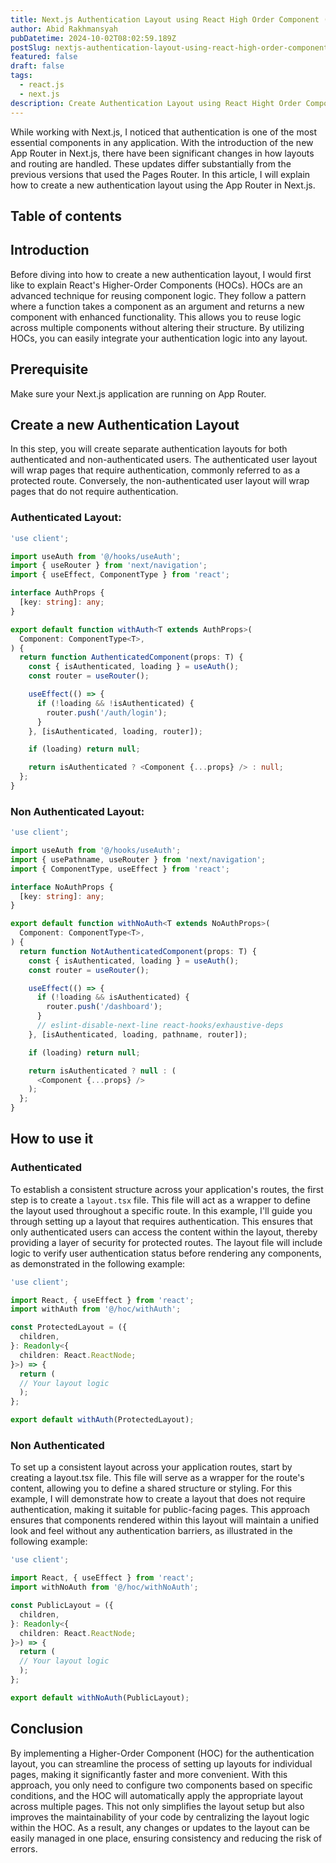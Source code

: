 ```yaml
---
title: Next.js Authentication Layout using React High Order Component (HOC)
author: Abid Rakhmansyah
pubDatetime: 2024-10-02T08:02:59.189Z
postSlug: nextjs-authentication-layout-using-react-high-order-component
featured: false
draft: false
tags:
  - react.js
  - next.js
description: Create Authentication Layout using React Hight Order Component (HOC)
---
```


While working with Next.js, I noticed that authentication is one of the most essential components in any application. With the introduction of the new App Router in Next.js, there have been significant changes in how layouts and routing are handled. These updates differ substantially from the previous versions that used the Pages Router. In this article, I will explain how to create a new authentication layout using the App Router in Next.js.

## Table of contents

## Introduction

Before diving into how to create a new authentication layout, I would first like to explain React's Higher-Order Components (HOCs). HOCs are an advanced technique for reusing component logic. They follow a pattern where a function takes a component as an argument and returns a new component with enhanced functionality. This allows you to reuse logic across multiple components without altering their structure. By utilizing HOCs, you can easily integrate your authentication logic into any layout.

## Prerequisite

Make sure your Next.js application are running on App Router.

## Create a new Authentication Layout

In this step, you will create separate authentication layouts for both authenticated and non-authenticated users. The authenticated user layout will wrap pages that require authentication, commonly referred to as a protected route. Conversely, the non-authenticated user layout will wrap pages that do not require authentication.

### Authenticated Layout:

```typescript
'use client';

import useAuth from '@/hooks/useAuth';
import { useRouter } from 'next/navigation';
import { useEffect, ComponentType } from 'react';

interface AuthProps {
  [key: string]: any;
}

export default function withAuth<T extends AuthProps>(
  Component: ComponentType<T>,
) {
  return function AuthenticatedComponent(props: T) {
    const { isAuthenticated, loading } = useAuth();
    const router = useRouter();

    useEffect(() => {
      if (!loading && !isAuthenticated) {
        router.push('/auth/login');
      }
    }, [isAuthenticated, loading, router]);

    if (loading) return null;

    return isAuthenticated ? <Component {...props} /> : null;
  };
}

```

### Non Authenticated Layout:

```typescript
'use client';

import useAuth from '@/hooks/useAuth';
import { usePathname, useRouter } from 'next/navigation';
import { ComponentType, useEffect } from 'react';

interface NoAuthProps {
  [key: string]: any;
}

export default function withNoAuth<T extends NoAuthProps>(
  Component: ComponentType<T>,
) {
  return function NotAuthenticatedComponent(props: T) {
    const { isAuthenticated, loading } = useAuth();
    const router = useRouter();

    useEffect(() => {
      if (!loading && isAuthenticated) {
        router.push('/dashboard');
      }
      // eslint-disable-next-line react-hooks/exhaustive-deps
    }, [isAuthenticated, loading, pathname, router]);

    if (loading) return null;

    return isAuthenticated ? null : (
      <Component {...props} />
    );
  };
}

```

## How to use it

### Authenticated

To establish a consistent structure across your application's routes, the first step is to create a `layout.tsx` file. This file will act as a wrapper to define the layout used throughout a specific route. In this example, I'll guide you through setting up a layout that requires authentication. This ensures that only authenticated users can access the content within the layout, thereby providing a layer of security for protected routes. The layout file will include logic to verify user authentication status before rendering any components, as demonstrated in the following example:

```typescript
'use client';

import React, { useEffect } from 'react';
import withAuth from '@/hoc/withAuth';

const ProtectedLayout = ({
  children,
}: Readonly<{
  children: React.ReactNode;
}>) => {
  return (
  // Your layout logic
  );
};

export default withAuth(ProtectedLayout);

```

### Non Authenticated

To set up a consistent layout across your application routes, start by creating a layout.tsx file. This file will serve as a wrapper for the route's content, allowing you to define a shared structure or styling. For this example, I will demonstrate how to create a layout that does not require authentication, making it suitable for public-facing pages. This approach ensures that components rendered within this layout will maintain a unified look and feel without any authentication barriers, as illustrated in the following example:

```typescript
'use client';

import React, { useEffect } from 'react';
import withNoAuth from '@/hoc/withNoAuth';

const PublicLayout = ({
  children,
}: Readonly<{
  children: React.ReactNode;
}>) => {
  return (
  // Your layout logic
  );
};

export default withNoAuth(PublicLayout);

```

## Conclusion

By implementing a Higher-Order Component (HOC) for the authentication layout, you can streamline the process of setting up layouts for individual pages, making it significantly faster and more convenient. With this approach, you only need to configure two components based on specific conditions, and the HOC will automatically apply the appropriate layout across multiple pages. This not only simplifies the layout setup but also improves the maintainability of your code by centralizing the layout logic within the HOC. As a result, any changes or updates to the layout can be easily managed in one place, ensuring consistency and reducing the risk of errors.

